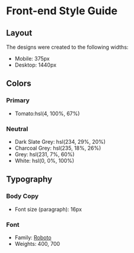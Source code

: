 # Front-end Style Guide

## Layout

The designs were created to the following widths:

- Mobile: 375px
- Desktop: 1440px

## Colors

### Primary

- Tomato:hsl(4, 100%, 67%) 

### Neutral

- Dark Slate Grey: hsl(234, 29%, 20%)
- Charcoal Grey: hsl(235, 18%, 26%)
- Grey: hsl(231, 7%, 60%)
- White: hsl(0, 0%, 100%)

## Typography

### Body Copy

- Font size (paragraph): 16px

### Font

- Family: [Roboto](https://fonts.google.com/specimen/Roboto)
- Weights: 400, 700
